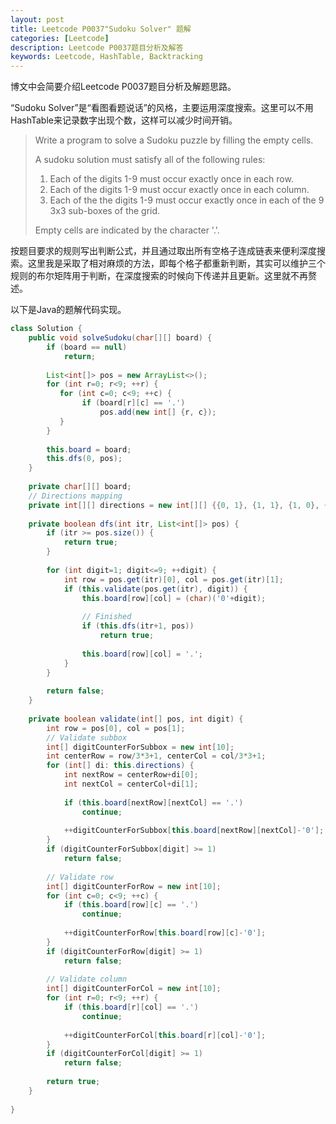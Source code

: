 ```yaml
---
layout: post
title: Leetcode P0037"Sudoku Solver" 题解
categories: [Leetcode]
description: Leetcode P0037题目分析及解答
keywords: Leetcode, HashTable, Backtracking
---
```


博文中会简要介绍Leetcode P0037题目分析及解题思路。

“Sudoku Solver”是“看图看题说话”的风格，主要运用深度搜索。这里可以不用HashTable来记录数字出现个数，这样可以减少时间开销。

> Write a program to solve a Sudoku puzzle by filling the empty cells.
> 
> A sudoku solution must satisfy all of the following rules:
> 
> 1. Each of the digits 1-9 must occur exactly once in each row.
> 2. Each of the digits 1-9 must occur exactly once in each column.
> 3. Each of the the digits 1-9 must occur exactly once in each of the 9 3x3 sub-boxes of the grid.  
> 
> Empty cells are indicated by the character '.'.

按题目要求的规则写出判断公式，并且通过取出所有空格子连成链表来便利深度搜索。这里我是采取了相对麻烦的方法，即每个格子都重新判断，其实可以维护三个规则的布尔矩阵用于判断，在深度搜索的时候向下传递并且更新。这里就不再赘述。

以下是Java的题解代码实现。
```java
class Solution {
    public void solveSudoku(char[][] board) {
        if (board == null)
            return;
        
        List<int[]> pos = new ArrayList<>();
        for (int r=0; r<9; ++r) {
           for (int c=0; c<9; ++c) {
                if (board[r][c] == '.')
                    pos.add(new int[] {r, c});
           }
        }
        
        this.board = board;
        this.dfs(0, pos);
    }
    
    private char[][] board;
    // Directions mapping
    private int[][] directions = new int[][] {{0, 1}, {1, 1}, {1, 0}, {1, -1}, {0, -1}, {-1, -1}, {-1, 0}, {-1, 1}};
    
    private boolean dfs(int itr, List<int[]> pos) {
        if (itr >= pos.size()) {
            return true;
        }
        
        for (int digit=1; digit<=9; ++digit) {
            int row = pos.get(itr)[0], col = pos.get(itr)[1];
            if (this.validate(pos.get(itr), digit)) {
                this.board[row][col] = (char)('0'+digit);
                
                // Finished
                if (this.dfs(itr+1, pos))
                    return true;
                
                this.board[row][col] = '.';
            }
        }
        
        return false;
    }
    
    private boolean validate(int[] pos, int digit) {
        int row = pos[0], col = pos[1];
        // Validate subbox
        int[] digitCounterForSubbox = new int[10];
        int centerRow = row/3*3+1, centerCol = col/3*3+1;
        for (int[] di: this.directions) {
            int nextRow = centerRow+di[0];
            int nextCol = centerCol+di[1];
            
            if (this.board[nextRow][nextCol] == '.')
                continue;
            
            ++digitCounterForSubbox[this.board[nextRow][nextCol]-'0'];
        }
        if (digitCounterForSubbox[digit] >= 1)
            return false;
        
        // Validate row
        int[] digitCounterForRow = new int[10];
        for (int c=0; c<9; ++c) {
            if (this.board[row][c] == '.')
                continue;
            
            ++digitCounterForRow[this.board[row][c]-'0'];
        }
        if (digitCounterForRow[digit] >= 1)
            return false;
        
        // Validate column
        int[] digitCounterForCol = new int[10];
        for (int r=0; r<9; ++r) {
            if (this.board[r][col] == '.')
                continue;
            
            ++digitCounterForCol[this.board[r][col]-'0'];
        }
        if (digitCounterForCol[digit] >= 1)
            return false;
        
        return true;
    }
    
}
```

